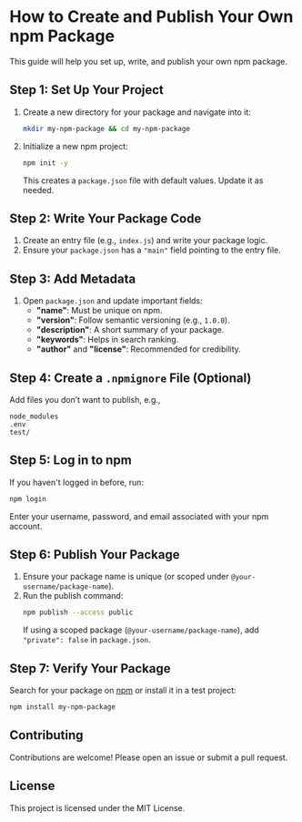 # How to Create and Publish Your Own npm Package

This guide will help you set up, write, and publish your own npm package.

## Step 1: Set Up Your Project

1. Create a new directory for your package and navigate into it:
   ```sh
   mkdir my-npm-package && cd my-npm-package
   ```

2. Initialize a new npm project:
   ```sh
   npm init -y
   ```
   This creates a `package.json` file with default values. Update it as needed.

## Step 2: Write Your Package Code

1. Create an entry file (e.g., `index.js`) and write your package logic.
2. Ensure your `package.json` has a `"main"` field pointing to the entry file.

## Step 3: Add Metadata

1. Open `package.json` and update important fields:
   - **"name"**: Must be unique on npm.
   - **"version"**: Follow semantic versioning (e.g., `1.0.0`).
   - **"description"**: A short summary of your package.
   - **"keywords"**: Helps in search ranking.
   - **"author"** and **"license"**: Recommended for credibility.

## Step 4: Create a `.npmignore` File (Optional)

Add files you don’t want to publish, e.g.,
```
node_modules  
.env  
test/
```

## Step 5: Log in to npm

If you haven't logged in before, run:
```sh
npm login
```
Enter your username, password, and email associated with your npm account.

## Step 6: Publish Your Package

1. Ensure your package name is unique (or scoped under `@your-username/package-name`).
2. Run the publish command:
   ```sh
   npm publish --access public
   ```
   If using a scoped package (`@your-username/package-name`), add `"private": false` in `package.json`.

## Step 7: Verify Your Package

Search for your package on [npm](https://www.npmjs.com/) or install it in a test project:
```sh
npm install my-npm-package
```

## Contributing

Contributions are welcome! Please open an issue or submit a pull request.

## License

This project is licensed under the MIT License.

